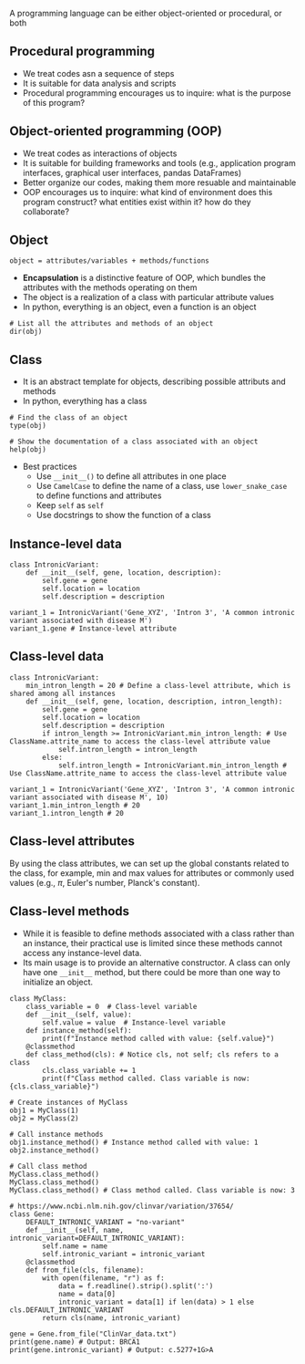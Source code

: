 A programming language can be either object-oriented or procedural, or both

## Procedural programming
- We treat codes asn a sequence of steps
- It is suitable for data analysis and scripts
- Procedural programming encourages us to inquire: what is the purpose of this program?

## Object-oriented programming (OOP)
- We treat codes as interactions of objects
- It is suitable for building frameworks and tools (e.g., application program interfaces, graphical user interfaces, pandas DataFrames)
- Better organize our codes, making them more resuable and maintainable
- OOP encourages us to inquire: what kind of environment does this program construct? what entities exist within it? how do they collaborate?

## Object
```
object = attributes/variables + methods/functions
```
- **Encapsulation** is a distinctive feature of OOP, which bundles the attributes with the methods operating on them
- The object is a realization of a class with particular attribute values
- In python, everything is an object, even a function is an object

```
# List all the attributes and methods of an object
dir(obj)
```

## Class
- It is an abstract template for objects, describing possible attributs and methods
- In python, everything has a class
```
# Find the class of an object
type(obj)

# Show the documentation of a class associated with an object
help(obj)
```

- Best practices
  - Use `__init__()` to define all attributes in one place
  - Use `CamelCase` to define the name of a class, use `lower_snake_case` to define functions and attributes
  - Keep `self` as `self`
  - Use docstrings to show the function of a class

## Instance-level data
```
class IntronicVariant:
    def __init__(self, gene, location, description):
        self.gene = gene
        self.location = location
        self.description = description

variant_1 = IntronicVariant('Gene_XYZ', 'Intron 3', 'A common intronic variant associated with disease M')
variant_1.gene # Instance-level attribute

```

## Class-level data
```
class IntronicVariant:
    min_intron_length = 20 # Define a class-level attribute, which is shared among all instances
    def __init__(self, gene, location, description, intron_length):
        self.gene = gene
        self.location = location
        self.description = description
        if intron_length >= IntronicVariant.min_intron_length: # Use ClassName.attrite_name to access the class-level attribute value
            self.intron_length = intron_length
        else:
            self.intron_length = IntronicVariant.min_intron_length # Use ClassName.attrite_name to access the class-level attribute value

variant_1 = IntronicVariant('Gene_XYZ', 'Intron 3', 'A common intronic variant associated with disease M', 10)
variant_1.min_intron_length # 20
variant_1.intron_length # 20
```

## Class-level attributes
By using the class attributes, we can set up the global constants related to the class, for example, min and max values for attributes or commonly used values (e.g., $\pi$, Euler's number, Planck's constant).

## Class-level methods
- While it is feasible to define methods associated with a class rather than an instance, their practical use is limited since these methods cannot access any instance-level data.
- Its main usage is to provide an alternative constructor. A class can only have one `__init__` method, but there could be more than one way to initialize an object. 
```
class MyClass:
    class_variable = 0  # Class-level variable
    def __init__(self, value):
        self.value = value  # Instance-level variable
    def instance_method(self):
        print(f"Instance method called with value: {self.value}")
    @classmethod
    def class_method(cls): # Notice cls, not self; cls refers to a class
        cls.class_variable += 1
        print(f"Class method called. Class variable is now: {cls.class_variable}")

# Create instances of MyClass
obj1 = MyClass(1)
obj2 = MyClass(2)

# Call instance methods
obj1.instance_method() # Instance method called with value: 1
obj2.instance_method()

# Call class method
MyClass.class_method()
MyClass.class_method()
MyClass.class_method() # Class method called. Class variable is now: 3
```

```
# https://www.ncbi.nlm.nih.gov/clinvar/variation/37654/
class Gene:
    DEFAULT_INTRONIC_VARIANT = "no-variant"
    def __init__(self, name, intronic_variant=DEFAULT_INTRONIC_VARIANT):
        self.name = name
        self.intronic_variant = intronic_variant
    @classmethod
    def from_file(cls, filename):
        with open(filename, "r") as f:
            data = f.readline().strip().split(':')
            name = data[0]
            intronic_variant = data[1] if len(data) > 1 else cls.DEFAULT_INTRONIC_VARIANT
        return cls(name, intronic_variant)

gene = Gene.from_file("ClinVar_data.txt")
print(gene.name) # Output: BRCA1
print(gene.intronic_variant) # Output: c.5277+1G>A
```
